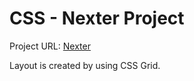 # CSS - Nexter Project

Project URL: [Nexter](https://prabeensoreng.github.io/nexter-project/index.html)

Layout is created by using CSS Grid.
